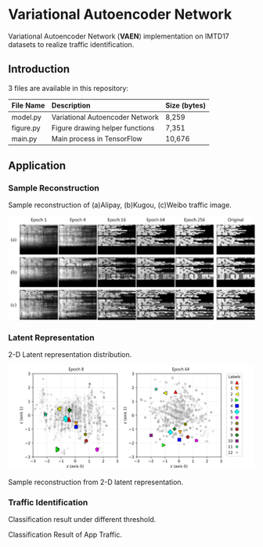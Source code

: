 # Variational Autoencoder Network
Variational Autoencoder Network (**VAEN**) implementation on IMTD17 datasets to realize traffic identification.

## Introduction
3 files are available in this repository: 

| File Name  | Description                     | Size (bytes) |
| :--------- | :------------------------------ | :----------- |
| model.py   | Variational Autoencoder Network | 8,259        |
| figure.py  | Figure drawing helper functions | 7,351        |
| main.py    | Main process in TensorFlow      | 10,676       |

## Application

### Sample Reconstruction
Sample reconstruction of (a)Alipay, (b)Kugou, (c)Weibo traffic image.

![image](figures/1.png)

### Latent Representation
2-D Latent representation distribution.

![image](figures/2.png)

Sample reconstruction from 2-D latent representation.

### Traffic Identification
Classification result under different threshold.

Classification Result of App Traffic.
